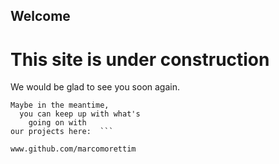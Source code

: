 ## Welcome ## 
# This site is under construction #

We would be glad to see you soon again. 
```
Maybe in the meantime, 
  you can keep up with what's 
    going on with 
our projects here:  ```

www.github.com/marcomorettim
